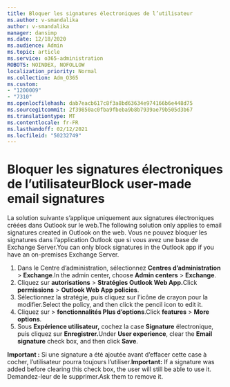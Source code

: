 ```yaml
---
title: Bloquer les signatures électroniques de l’utilisateur
ms.author: v-smandalika
author: v-smandalika
manager: dansimp
ms.date: 12/18/2020
ms.audience: Admin
ms.topic: article
ms.service: o365-administration
ROBOTS: NOINDEX, NOFOLLOW
localization_priority: Normal
ms.collection: Adm_O365
ms.custom:
- "1200009"
- "7310"
ms.openlocfilehash: dab7eacb617c8f3a8bd63634e974166b6e448d75
ms.sourcegitcommit: 2f39850ac0fba9fbeba9b8b7939ae79b505d3b67
ms.translationtype: MT
ms.contentlocale: fr-FR
ms.lasthandoff: 02/12/2021
ms.locfileid: "50232749"
---
```

# <a name="block-user-made-email-signatures"></a><span data-ttu-id="333ec-102">Bloquer les signatures électroniques de l’utilisateur</span><span class="sxs-lookup"><span data-stu-id="333ec-102">Block user-made email signatures</span></span>

<span data-ttu-id="333ec-103">La solution suivante s’applique uniquement aux signatures électroniques créées dans Outlook sur le web.</span><span class="sxs-lookup"><span data-stu-id="333ec-103">The following solution only applies to email signatures created in Outlook on the web.</span></span> <span data-ttu-id="333ec-104">Vous ne pouvez bloquer les signatures dans l’application Outlook que si vous avez une base de Exchange Server.</span><span class="sxs-lookup"><span data-stu-id="333ec-104">You can only block signatures in the Outlook app if you have an on-premises Exchange Server.</span></span>

1. <span data-ttu-id="333ec-105">Dans le Centre d’administration, sélectionnez **Centres d’administration**  >  **Exchange**.</span><span class="sxs-lookup"><span data-stu-id="333ec-105">In the admin center, choose **Admin centers** > **Exchange**.</span></span>
2. <span data-ttu-id="333ec-106">Cliquez sur **autorisations**  >  **Stratégies Outlook Web App.**</span><span class="sxs-lookup"><span data-stu-id="333ec-106">Click **permissions** > **Outlook Web App policies**.</span></span>
3. <span data-ttu-id="333ec-107">Sélectionnez la stratégie, puis cliquez sur l’icône de crayon pour la modifier.</span><span class="sxs-lookup"><span data-stu-id="333ec-107">Select the policy, and then click the pencil icon to edit it.</span></span>
4. <span data-ttu-id="333ec-108">Cliquez sur  >  **fonctionnalités Plus d’options**.</span><span class="sxs-lookup"><span data-stu-id="333ec-108">Click **features** > **More options**.</span></span>
5. <span data-ttu-id="333ec-109">Sous **Expérience utilisateur,** cochez la case **Signature** électronique, puis cliquez sur **Enregistrer.**</span><span class="sxs-lookup"><span data-stu-id="333ec-109">Under **User experience**, clear the **Email signature** check box, and then click **Save**.</span></span>

<span data-ttu-id="333ec-110">**Important :** Si une signature a été ajoutée avant d’effacer cette case à cocher, l’utilisateur pourra toujours l’utiliser.</span><span class="sxs-lookup"><span data-stu-id="333ec-110">**Important:** If a signature was added before clearing this check box, the user will still be able to use it.</span></span> <span data-ttu-id="333ec-111">Demandez-leur de le supprimer.</span><span class="sxs-lookup"><span data-stu-id="333ec-111">Ask them to remove it.</span></span>
